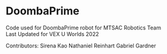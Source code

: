 # DoombaPrime

Code used for DoombaPrime robot for MTSAC Robotics Team <br />
Last Updated for VEX U Worlds 2022

Contributors:
Sirena Kao
Nathaniel Reinhart
Gabriel Gardner
